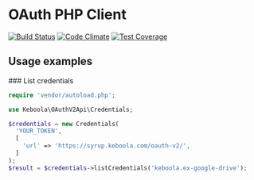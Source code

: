 # OAuth PHP Client

[![Build Status](https://travis-ci.org/keboola/oauth-v2-php-client.svg?branch=master)](https://travis-ci.org/keboola/oauth-v2-php-client)
[![Code Climate](https://codeclimate.com/github/keboola/oauth-v2-bundle/badges/gpa.svg)](https://codeclimate.com/github/keboola/oauth-v2-bundle)
[![Test Coverage](https://codeclimate.com/github/keboola/oauth-v2-bundle/badges/coverage.svg)](https://codeclimate.com/github/keboola/oauth-v2-bundle/coverage)

## Usage examples

### List credentials

```php
require 'vendor/autoload.php';

use Keboola\OAuthV2Api\Credentials;

$credentials = new Credentials(
  'YOUR_TOKEN',
  [
    'url' => 'https://syrup.keboola.com/oauth-v2/',
  ]
);
$result = $credentials->listCredentials('keboola.ex-google-drive');
```

